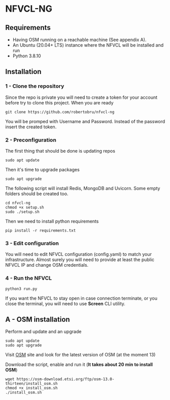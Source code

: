 # NFVCL-NG

## Requirements
 - Having OSM running on a reachable machine (See appendix A).
 - An Ubuntu (20.04+ LTS) instance where the NFVCL will be installed and run
 - Python 3.8.10

## Installation
### 1 - Clone the repository
Since the repo is private you will need to create a token for your account before try to clone this project.
When you are ready
```commandline
git clone https://github.com/robertobru/nfvcl-ng
```
You will be promped with Username and Password. Instead of the password insert the created token.
### 2 - Preconfiguration
The first thing that should be done is updating repos
```commandline
sudo apt update
```
Then it's time to upgrade packages
```commandline
sudo apt upgrade
```

The following script will install Redis, MongoDB and Uvicorn.
Some empty folders should be created too.
```commandline
cd nfvcl-ng
chmod +x setup.sh
sudo ./setup.sh
```

Then we need to install python requirements
```commandline
pip install -r requirements.txt
```

### 3 - Edit configuration
You will need to edit NFVCL configuration (config.yaml) to match your infrastructure. Almost surely you will need to provide at least
the public NFVCL IP and change OSM credentials.


### 4 - Run the NFVCL
```commandline
python3 run.py
```
If you want the NFVCL to stay open in case connection terminate, or you close the terminal, 
you will need to use **Screen** CLI utility.


## A - OSM installation
Perform and update and an upgrade
```commandline
sudo apt update
sudo apt upgrade
```
Visit [OSM](https://osm.etsi.org/docs/user-guide/latest/01-quickstart.html#installing-osm) site and look for the latest 
version of OSM (at the moment 13)

Download the script, enable and run it (**It takes about 20 min to install OSM**)
```commandline
wget https://osm-download.etsi.org/ftp/osm-13.0-thirteen/install_osm.sh
chmod +x install_osm.sh
./install_osm.sh
```
